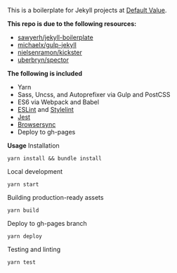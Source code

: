 This is a boilerplate for Jekyll projects at [Default Value](https://defaultvalue.info).

**This repo is due to the following resources:**
- [sawyerh/jekyll-boilerplate](https://github.com/sawyerh/jekyll-boilerplate)
- [michaelx/gulp-jekyll](https://github.com/michaelx/gulp-jekyll)
- [nielsenramon/kickster](https://github.com/nielsenramon/kickster)
- [uberbryn/spector](https://github.com/uberbryn/spector)

**The following is included**
- Yarn
- Sass, Uncss, and Autoprefixer via Gulp and PostCSS
- ES6 via Webpack and Babel
- [ESLint](http://eslint.org/) and [Stylelint](https://stylelint.io/)
- [Jest](http://facebook.github.io/jest/)
- [Browsersync](https://www.browsersync.io)
- Deploy to gh-pages

**Usage**
Installation
```
yarn install && bundle install
```

Local development
```
yarn start
```

Building production-ready assets
```
yarn build
```

Deploy to gh-pages branch
```
yarn deploy
```
Testing and linting
```
yarn test
```
